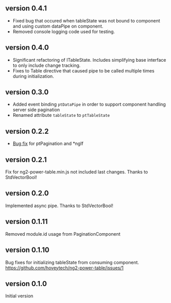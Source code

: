 ## version 0.4.1

- Fixed bug that occured when tableState was not bound to component and using custom dataPipe on component.
- Removed console logging code used for testing.

## version 0.4.0

- Significant refactoring of ITableState. Includes simplifying base interface to only include change tracking.
- Fixes to Table directive that caused pipe to be called multiple times during initialization.

## version 0.3.0

- Added event binding `ptDataPipe` in order to support component handling server side pagination
- Renamed attribute `tableState` to `ptTableState`

## version 0.2.2

- [Bug fix](https://github.com/hoveytech/ng2-power-table/issues/4) for ptPagination and *ngIf

## version 0.2.1

Fix for ng2-power-table.min.js not included last changes.
Thanks to StdVectorBool!

## version 0.2.0

Implemented async pipe.
Thanks to StdVectorBool!

## version 0.1.11

Removed module.id usage from PaginationComponent

## version 0.1.10

Bug fixes for initializing tableState from consuming component.
https://github.com/hoveytech/ng2-power-table/issues/1

## version 0.1.0

Initial version


